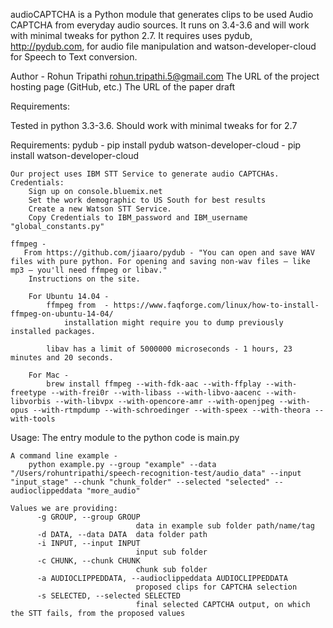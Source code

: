 audioCAPTCHA is a Python module that generates clips to be used Audio CAPTCHA from everyday audio sources. It runs on 3.4-3.6 and will work with minimal tweaks for python 2.7. It requires uses pydub, http://pydub.com, for audio file manipulation and watson-developer-cloud for Speech to Text conversion.

Author -
    Rohun Tripathi
    rohun.tripathi.5@gmail.com
    The URL of the project hosting page (GitHub, etc.)
    The URL of the paper draft

Requirements:

Tested in python 3.3-3.6. Should work with minimal tweaks for for 2.7

Requirements:
    pydub - pip install pydub
    watson-developer-cloud - pip install watson-developer-cloud

    Our project uses IBM STT Service to generate audio CAPTCHAs. Credentials:
        Sign up on console.bluemix.net
        Set the work demographic to US South for best results
        Create a new Watson STT Service.
        Copy Credentials to IBM_password and IBM_username "global_constants.py"

    ffmpeg -
       From https://github.com/jiaaro/pydub - "You can open and save WAV files with pure python. For opening and saving non-wav files – like mp3 – you'll need ffmpeg or libav."
        Instructions on the site.

        For Ubuntu 14.04 -
            ffmpeg from  - https://www.faqforge.com/linux/how-to-install-ffmpeg-on-ubuntu-14-04/
                installation might require you to dump previously installed packages.

            libav has a limit of 5000000 microseconds - 1 hours, 23 minutes and 20 seconds.

        For Mac -
            brew install ffmpeg --with-fdk-aac --with-ffplay --with-freetype --with-frei0r --with-libass --with-libvo-aacenc --with-libvorbis --with-libvpx --with-opencore-amr --with-openjpeg --with-opus --with-rtmpdump --with-schroedinger --with-speex --with-theora --with-tools


Usage:
    The entry module to the python code is main.py

    A command line example -
        python example.py --group "example" --data "/Users/rohuntripathi/speech-recognition-test/audio_data" --input "input_stage" --chunk "chunk_folder" --selected "selected" --audioclippeddata "more_audio"

    Values we are providing:
          -g GROUP, --group GROUP
                                data in example sub folder path/name/tag
          -d DATA, --data DATA  data folder path
          -i INPUT, --input INPUT
                                input sub folder
          -c CHUNK, --chunk CHUNK
                                chunk sub folder
          -a AUDIOCLIPPEDDATA, --audioclippeddata AUDIOCLIPPEDDATA
                                proposed clips for CAPTCHA selection
          -s SELECTED, --selected SELECTED
                                final selected CAPTCHA output, on which the STT fails, from the proposed values
